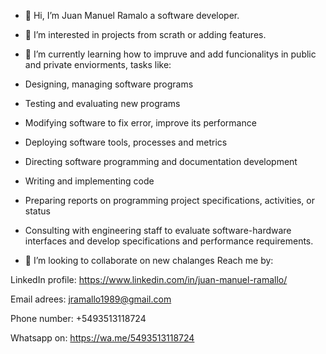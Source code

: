 - 👋 Hi, I’m Juan Manuel Ramalo a software developer.

- 👀 I’m interested in projects from scrath or adding features.
 
- 🌱 I’m currently learning how to impruve and add funcionalitys in public and  private enviorments, tasks like:
- Designing, managing software programs
- Testing and evaluating new programs
- Modifying software to fix error, improve its performance
- Deploying software tools, processes and metrics
- Directing software programming and documentation development
- Writing and implementing code
- Preparing reports on programming project specifications, activities, or status
- Consulting with engineering staff to evaluate software-hardware interfaces and develop specifications and performance requirements.


- 💞️ I’m looking to collaborate on new chalanges  Reach me by:

LinkedIn profile:
https://www.linkedin.com/in/juan-manuel-ramallo/

Email adrees:
jramallo1989@gmail.com

Phone number:
+5493513118724

Whatsapp on:
https://wa.me/5493513118724

